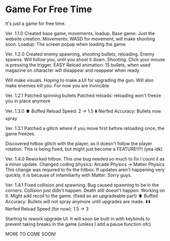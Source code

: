 # Game For Free Time

It's just a game for free time.

Ver. 1.1.0
Created base game, movements, loadup.
Base game: Just the website creation.
Movements: WASD for movement, will make shooting soon.
Loadup: The screen popup when loading the game.

Ver. 1.2.0
Created enemy spawning, shooting bullets, reloading.
Enemy spawns: Will follow you, until you shoot it down.
Shooting: Click your mouse is pressing the trigger. EASY
Reload animation: 15 bullets, when used magazine on character will disappear and reappear when ready.

Will make visuals. 
Hoping to make a UI for upgrading the gun.
Will also make enemies kill you. For now you are invincible

Ver. 1.2.1
Patched spinning bullets
Patched reloads: reloading won't freeze you in place anymore

Ver. 1.3.0
⬆️ Buffed Reload Speed: 2 -> 1.5
⬇️ Nerfed Accuracy: Bullets now spray

Ver. 1.3.1
Patched a glitch where if you move first before reloading once, the game freezes.

Discovered hitbox glitch with the player, as it doesn't follow the player rotation.
This is being fixed, but might just become a FEATURE!!!!! (yea idk)

Ver. 1.4.0
Reworked hitbox. This one bug needed so much to fix I count it as a minor update.
Changed coding physics: Arcade Physics -> Matter Physics
This change was required to fix the hitbox.
If updates aren't happening very quickly, it is because of infamiliarity with Matter. Sorry guys.

Ver. 1.4.1
Fixed collision and spawning. Bug caused spawning to be in the corners. Collision just didn't happen.
Death still doesn't happen. Working on it.
Might add recoil to the game. (fixed as an upgradeable part)
⬆️ Buffed Accuracy: Bullets will not spray anymore until upgrades are made.
⬇️⬇️ Nerfed Reload Speed (for now): 1.5 -> 3

Starting to rework upgrade UI. It will soon be built in with keybinds to prevent taking breaks in the game (unless I add a pause function ofc)


MORE TO COME SOON!